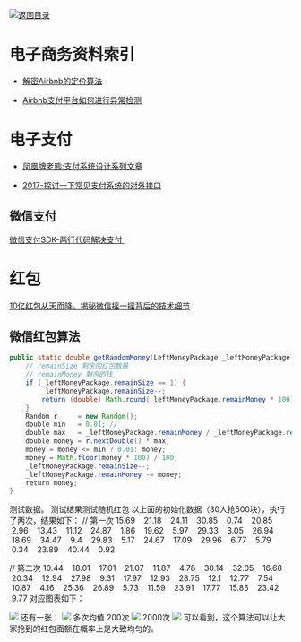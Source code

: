 [![返回目录](https://parg.co/UGo)](https://parg.co/b4z) 



# 电子商务资料索引




- [解密Airbnb的定价算法](http://www.infoq.com/cn/articles/decryption-airbnb-pricing-algorithm)



- [Airbnb支付平台如何进行异常检测](http://www.infoq.com/cn/news/2016/03/Airbnb-FFT-anomaly-detection) 




# 电子支付





- [凤凰牌老熊:支付系统设计系列文章](http://blog.lixf.cn/essay/2016/10/08/account-1/)


- [2017-探讨一下常见支付系统的对外接口](https://segmentfault.com/a/1190000008942039) 


## 微信支付
[微信支付SDK-两行代码解决支付 ](http://arccode.net/2016/05/02/%E5%BE%AE%E4%BF%A1%E6%94%AF%E4%BB%98SDK-%E4%B8%A4%E8%A1%8C%E4%BB%A3%E7%A0%81%E8%A7%A3%E5%86%B3%E6%94%AF%E4%BB%98/?hmsr=toutiao.io&utm_medium=toutiao.io&utm_source=toutiao.io)
 

# 红包



[10亿红包从天而降，揭秘微信摇一摇背后的技术细节](http://www.infoq.com/cn/articles/1-billion-bonus-from-the-clouds)
## 微信红包算法


```java
public static double getRandomMoney(LeftMoneyPackage _leftMoneyPackage) {
    // remainSize 剩余的红包数量
    // remainMoney 剩余的钱
    if (_leftMoneyPackage.remainSize == 1) {
        _leftMoneyPackage.remainSize--;
        return (double) Math.round(_leftMoneyPackage.remainMoney * 100) / 100;
    }
    Random r     = new Random();
    double min   = 0.01; //
    double max   = _leftMoneyPackage.remainMoney / _leftMoneyPackage.remainSize * 2;
    double money = r.nextDouble() * max;
    money = money <= min ? 0.01: money;
    money = Math.floor(money * 100) / 100;
    _leftMoneyPackage.remainSize--;
    _leftMoneyPackage.remainMoney -= money;
    return money;
}
```
测试数据。
测试结果测试随机红包
以上面的初始化数据（30人抢500块），执行了两次，结果如下：
// 第一次
15.69    21.18    24.11    30.85    0.74    20.85    2.96    13.43    11.12    24.87    1.86    19.62    5.97    29.33    3.05    26.94    18.69    34.47    9.4    29.83    5.17    24.67    17.09    29.96    6.77    5.79    0.34    23.89    40.44    0.92

// 第二次
10.44    18.01    17.01    21.07    11.87    4.78    30.14    32.05    16.68    20.34    12.94    27.98    9.31    17.97    12.93    28.75    12.1    12.77    7.54    10.87    4.16    25.36    26.89    5.73    11.59    23.91    17.77    15.85    23.42    9.77
对应图表如下：

![](https://pic4.zhimg.com/383a5c9dd7451db4d1bde8f59dcc66fb_b.png)
还有一张：
![](https://pic1.zhimg.com/f3db54ba944f208ed8917651cbb7ce70_b.png)
多次均值
200次
![](https://pic2.zhimg.com/90c57b9fed9398b866e636a910e8f86d_b.png)
2000次
![](https://pic1.zhimg.com/9c9d0c51d6528c2ac6ae599a640c271c_b.png)
可以看到，这个算法可以让大家抢到的红包面额在概率上是大致均匀的。



